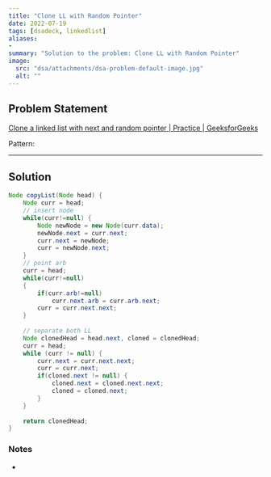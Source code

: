 ```yaml
---
title: "Clone LL with Random Pointer"
date: 2022-07-19
tags: [dsadeck, linkedlist]
aliases:
- 
summary: "Solution to the problem: Clone LL with Random Pointer"
image:
  src: "dsa/attachments/dsa-problem-default-image.jpg"
  alt: ""
---
```


## Problem Statement
[Clone a linked list with next and random pointer | Practice | GeeksforGeeks](https://practice.geeksforgeeks.org/problems/clone-a-linked-list-with-next-and-random-pointer/1)

Pattern: 

---

## Solution
``` java
Node copyList(Node head) {
	Node curr = head;
	// insert node
	while(curr!=null) {
		Node newNode = new Node(curr.data);
		newNode.next = curr.next;
		curr.next = newNode;
		curr = newNode.next;
	}
	// point arb
	curr = head;
	while(curr!=null) 
	{
		if(curr.arb!=null)
			curr.next.arb = curr.arb.next;
		curr = curr.next.next;
	}
	
	// separate both LL
	Node clonedHead = head.next, cloned = clonedHead;
	curr = head;
	while (curr != null) {
		curr.next = curr.next.next;
		curr = curr.next;
		if(cloned.next != null) {
			cloned.next = cloned.next.next;
			cloned = cloned.next;
		}
	} 
	
	return clonedHead;
}
```

### Notes
- 

